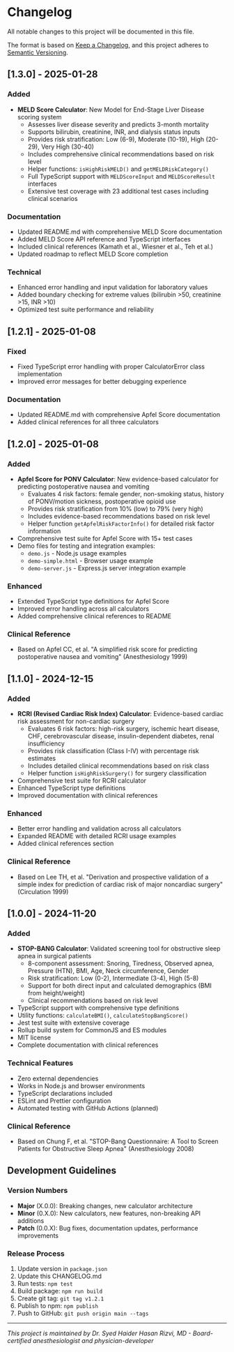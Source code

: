 # Changelog

All notable changes to this project will be documented in this file.

The format is based on [Keep a Changelog](https://keepachangelog.com/en/1.0.0/),
and this project adheres to [Semantic Versioning](https://semver.org/spec/v2.0.0.html).

## [1.3.0] - 2025-01-28

### Added
- **MELD Score Calculator**: New Model for End-Stage Liver Disease scoring system
  - Assesses liver disease severity and predicts 3-month mortality
  - Supports bilirubin, creatinine, INR, and dialysis status inputs
  - Provides risk stratification: Low (6-9), Moderate (10-19), High (20-29), Very High (30-40)
  - Includes comprehensive clinical recommendations based on risk level
  - Helper functions: `isHighRiskMELD()` and `getMELDRiskCategory()`
  - Full TypeScript support with `MELDScoreInput` and `MELDScoreResult` interfaces
  - Extensive test coverage with 23 additional test cases including clinical scenarios

### Documentation
- Updated README.md with comprehensive MELD Score documentation
- Added MELD Score API reference and TypeScript interfaces
- Included clinical references (Kamath et al., Wiesner et al., Teh et al.)
- Updated roadmap to reflect MELD Score completion

### Technical
- Enhanced error handling and input validation for laboratory values
- Added boundary checking for extreme values (bilirubin >50, creatinine >15, INR >10)
- Optimized test suite performance and reliability

## [1.2.1] - 2025-01-08

### Fixed
- Fixed TypeScript error handling with proper CalculatorError class implementation
- Improved error messages for better debugging experience

### Documentation
- Updated README.md with comprehensive Apfel Score documentation
- Added clinical references for all three calculators

## [1.2.0] - 2025-01-08

### Added
- **Apfel Score for PONV Calculator**: New evidence-based calculator for predicting postoperative nausea and vomiting
  - Evaluates 4 risk factors: female gender, non-smoking status, history of PONV/motion sickness, postoperative opioid use
  - Provides risk stratification from 10% (low) to 79% (very high)
  - Includes evidence-based recommendations based on risk level
  - Helper function `getApfelRiskFactorInfo()` for detailed risk factor information
- Comprehensive test suite for Apfel Score with 15+ test cases
- Demo files for testing and integration examples:
  - `demo.js` - Node.js usage examples
  - `demo-simple.html` - Browser usage example
  - `demo-server.js` - Express.js server integration example

### Enhanced
- Extended TypeScript type definitions for Apfel Score
- Improved error handling across all calculators
- Added comprehensive clinical references to README

### Clinical Reference
- Based on Apfel CC, et al. "A simplified risk score for predicting postoperative nausea and vomiting" (Anesthesiology 1999)

## [1.1.0] - 2024-12-15

### Added
- **RCRI (Revised Cardiac Risk Index) Calculator**: Evidence-based cardiac risk assessment for non-cardiac surgery
  - Evaluates 6 risk factors: high-risk surgery, ischemic heart disease, CHF, cerebrovascular disease, insulin-dependent diabetes, renal insufficiency
  - Provides risk classification (Class I-IV) with percentage risk estimates
  - Includes detailed clinical recommendations based on risk class
  - Helper function `isHighRiskSurgery()` for surgery classification
- Comprehensive test suite for RCRI calculator
- Enhanced TypeScript type definitions
- Improved documentation with clinical references

### Enhanced
- Better error handling and validation across all calculators
- Expanded README with detailed RCRI usage examples
- Added clinical references section

### Clinical Reference
- Based on Lee TH, et al. "Derivation and prospective validation of a simple index for prediction of cardiac risk of major noncardiac surgery" (Circulation 1999)

## [1.0.0] - 2024-11-20

### Added
- **STOP-BANG Calculator**: Validated screening tool for obstructive sleep apnea in surgical patients
  - 8-component assessment: Snoring, Tiredness, Observed apnea, Pressure (HTN), BMI, Age, Neck circumference, Gender
  - Risk stratification: Low (0-2), Intermediate (3-4), High (5-8)
  - Support for both direct input and calculated demographics (BMI from height/weight)
  - Clinical recommendations based on risk level
- TypeScript support with comprehensive type definitions
- Utility functions: `calculateBMI()`, `calculateStopBangScore()`
- Jest test suite with extensive coverage
- Rollup build system for CommonJS and ES modules
- MIT license
- Complete documentation with clinical references

### Technical Features
- Zero external dependencies
- Works in Node.js and browser environments
- TypeScript declarations included
- ESLint and Prettier configuration
- Automated testing with GitHub Actions (planned)

### Clinical Reference
- Based on Chung F, et al. "STOP-Bang Questionnaire: A Tool to Screen Patients for Obstructive Sleep Apnea" (Anesthesiology 2008)

## Development Guidelines

### Version Numbers
- **Major** (X.0.0): Breaking changes, new calculator architecture
- **Minor** (0.X.0): New calculators, new features, non-breaking API additions
- **Patch** (0.0.X): Bug fixes, documentation updates, performance improvements

### Release Process
1. Update version in `package.json`
2. Update this CHANGELOG.md
3. Run tests: `npm test`
4. Build package: `npm run build`
5. Create git tag: `git tag v1.2.1`
6. Publish to npm: `npm publish`
7. Push to GitHub: `git push origin main --tags`

---

*This project is maintained by Dr. Syed Haider Hasan Rizvi, MD - Board-certified anesthesiologist and physician-developer*